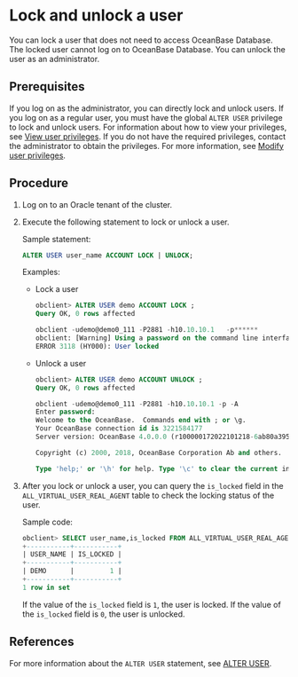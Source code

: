 # Lock and unlock a user

You can lock a user that does not need to access OceanBase Database. The locked user cannot log on to OceanBase Database. You can unlock the user as an administrator.

## Prerequisites

If you log on as the administrator, you can directly lock and unlock users. If you log on as a regular user, you must have the global `ALTER USER` privilege to lock and unlock users. For information about how to view your privileges, see [View user privileges](../2.oracle-mode/4.view-user-permissions-of-oracle-mode.md). If you do not have the required privileges, contact the administrator to obtain the privileges. For more information, see [Modify user privileges](../2.oracle-mode/5.modify-user-permissions-of-oracle-mode.md).

## Procedure

1. Log on to an Oracle tenant of the cluster.

2. Execute the following statement to lock or unlock a user.

   Sample statement:

   ```sql
   ALTER USER user_name ACCOUNT LOCK | UNLOCK;
   ```

   Examples:

   * Lock a user

      ```sql
      obclient> ALTER USER demo ACCOUNT LOCK ;
      Query OK, 0 rows affected

      obclient -udemo@demo0_111 -P2881 -h10.10.10.1   -p******
      obclient: [Warning] Using a password on the command line interface can be insecure.
      ERROR 3118 (HY000): User locked
      ```

   * Unlock a user

      ```sql
      obclient> ALTER USER demo ACCOUNT UNLOCK ;
      Query OK, 0 rows affected

      obclient -udemo@demo0_111 -P2881 -h10.10.10.1 -p -A
      Enter password:
      Welcome to the OceanBase.  Commands end with ; or \g.
      Your OceanBase connection id is 3221584177
      Server version: OceanBase 4.0.0.0 (r100000172022101218-6ab80a3950710941946c004d805fcfded7a4aa2c) (Built Oct 12 2022 18:43:39)

      Copyright (c) 2000, 2018, OceanBase Corporation Ab and others.

      Type 'help;' or '\h' for help. Type '\c' to clear the current input statement.
      ```

3. After you lock or unlock a user, you can query the `is_locked` field in the `ALL_VIRTUAL_USER_REAL_AGENT` table to check the locking status of the user.

   Sample code:

   ```sql
   obclient> SELECT user_name,is_locked FROM ALL_VIRTUAL_USER_REAL_AGENT WHERE user_name='DEMO';
   +-----------+-----------+
   | USER_NAME | IS_LOCKED |
   +-----------+-----------+
   | DEMO      |         1 |
   +-----------+-----------+
   1 row in set
   ```

   If the value of the `is_locked` field is `1`, the user is locked. If the value of the `is_locked` field is `0`, the user is unlocked.

## References

For more information about the `ALTER USER` statement, see [ALTER USER](../../../../../4.development-reference/1.sql-syntax/3.common-tenant-of-oracle-mode/9.sql-statement-of-oracle-mode/1.ddl-of-oracle-mode/12.alter-user-of-oracle-mode.md).
